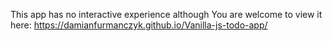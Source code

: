 This app has no interactive experience although You are welcome to view it here: https://damianfurmanczyk.github.io/Vanilla-js-todo-app/
